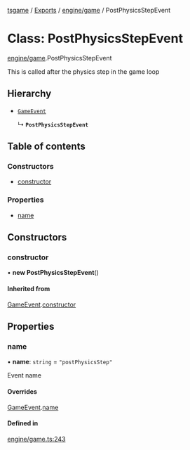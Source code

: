 [tsgame](../README.md) / [Exports](../modules.md) / [engine/game](../modules/engine_game.md) / PostPhysicsStepEvent

# Class: PostPhysicsStepEvent

[engine/game](../modules/engine_game.md).PostPhysicsStepEvent

This is called after the physics step
in the game loop

## Hierarchy

- [`GameEvent`](engine_event.GameEvent.md)

  ↳ **`PostPhysicsStepEvent`**

## Table of contents

### Constructors

- [constructor](engine_game.PostPhysicsStepEvent.md#constructor)

### Properties

- [name](engine_game.PostPhysicsStepEvent.md#name)

## Constructors

### constructor

• **new PostPhysicsStepEvent**()

#### Inherited from

[GameEvent](engine_event.GameEvent.md).[constructor](engine_event.GameEvent.md#constructor)

## Properties

### name

• **name**: `string` = `"postPhysicsStep"`

Event name

#### Overrides

[GameEvent](engine_event.GameEvent.md).[name](engine_event.GameEvent.md#name)

#### Defined in

[engine/game.ts:243](https://github.com/ashleycheung/tsgame/blob/f970211/src/engine/game.ts#L243)
